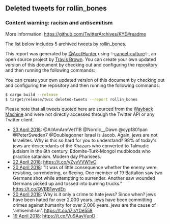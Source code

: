 ## Deleted tweets for rollin_bones
### Content warning: racism and antisemitism
More information: https://github.com/TwitterArchives/KYE#readme

The list below includes 5 archived tweets by
[rollin_bones](https://twitter.com/rollin_bones).



This report was generated by [@AcctHunter](https://twitter.com/accthunter) using ✨[cancel-culture](https://github.com/travisbrown/cancel-culture)✨,
an open source project by [Travis Brown](https://twitter.com/travisbrown). You can create your own
updated version of this document by checking out and configuring the repository and then running
the following commands:

You can create your own updated version of this document by checking out and configuring the
repository and then running the following commands:

```bash
$ cargo build --release
$ target/release/twcc deleted-tweets --report rollin_bones
```

Please note that all tweets quoted here are sourced from the
[Wayback Machine](https://web.archive.org) and were not directly accessed through the Twitter API or
any Twitter client.

* [23 April 2018](https://web.archive.org/web/20180423203317/https://twitter.com/rollin_bones/status/988516179797999617): @AllAmArmVet11B @Nordic__Dawn @cyp1801pan @PeterSweden7 @Doublegooner Israel is Jacob. Again, jews are not Israelites. Why is this so hard for you to understand? 98% of today's jews are descendants of the Khazars who converted to Talmudic judaism in the 8th century. Edomite-Turk-Mongol mudbloods who practice satanism. Modern day Pharisees.
* [22 April 2018](https://web.archive.org/web/20180422172345/https://twitter.com/rollin_bones/status/988106094282145792): https://t.co/yZyyVVW1yC
* [20 April 2018](https://web.archive.org/web/20180420055301/https://twitter.com/rollin_bones/status/987207489828589568): "It was of little consequence whether the enemy were resisting, surrendering, or fleeing. One member of 19 Battalion saw two Germans shot while attempting to surrender. Another saw wounded Germans picked up and tossed into burning trucks." https://t.co/QVBB1wydEn
* [20 April 2018](https://web.archive.org/web/20180420051442/https://twitter.com/rollin_bones/status/987197847136325632): Why is it only a crime to hate jews? Since when? jews have been hated for over 2,000 years. jews have been committing crimes against humanity for over 2,000 years. jews are the cause of 'antisemitism'. https://t.co/i7IsYDe559
* [19 April 2018](https://web.archive.org/web/20180419161446/https://twitter.com/rollin_bones/status/987001570498932738): https://t.co/VuSAayVupD

